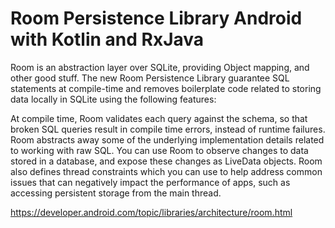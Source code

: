 # Room Persistence Library Android with Kotlin and RxJava
 Room is an abstraction layer over SQLite, providing Object mapping, and other good stuff.
 The new Room Persistence Library guarantee SQL statements at compile-time and removes boilerplate code related to storing data locally in SQLite using the following features:

At compile time, Room validates each query against the schema, so that broken SQL queries result in compile time errors, instead of runtime failures.
Room abstracts away some of the underlying implementation details related to working with raw SQL.
You can use Room to observe changes to data stored in a database, and expose these changes as LiveData objects.
Room also defines thread constraints which you can use to help address common issues that can negatively impact the performance of apps, such as accessing persistent storage from the main thread.


https://developer.android.com/topic/libraries/architecture/room.html



